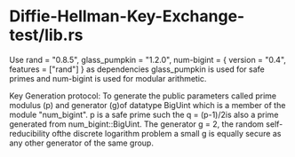# Diffie-Hellman-Key-Exchange-test/lib.rs
Use rand = "0.8.5", glass_pumpkin = "1.2.0", num-bigint = { version = "0.4", features = ["rand"] } as dependencies
glass_pumpkin is used for safe primes and num-bigint is used for modular arithmetic.

Key Generation protocol: To generate the public parameters called prime modulus (p) and generator (g)of datatype BigUint which is a member of the module "num_bigint". p is a safe prime such the q = (p-1)/2is also a prime generated from num_bigint::BigUint. The generator g = 2, the random self-reducibility ofthe discrete logarithm problem a small g is equally secure as any other generator of the same group.
